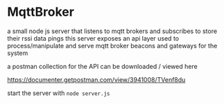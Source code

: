 # MqttBroker

a small node js server that listens to mqtt brokers and subscribes to store their rssi data pings
this server exposes an api layer used to process/manipulate and serve mqtt broker beacons and gateways 
for the system

a postman collection for the API can be downloaded / viewed here 

https://documenter.getpostman.com/view/3941008/TVenf8du


start the server with ```node server.js```
